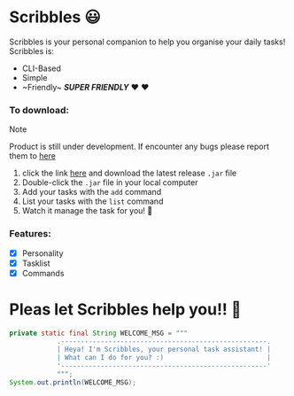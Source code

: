 # Scribbles 😃
Scribbles is your personal companion to help you organise your daily tasks!
Scribbles is:
- CLI-Based
- Simple
- ~Friendly~ **_SUPER FRIENDLY_** ❤️ ❤️



### To download:
> [!NOTE]
> Product is still under development. If encounter any bugs please report them to [here](https://github.com/its-me-orion/ip/issues)

1. click the link [here](https://github.com/its-me-orion/ip/releases) and download the latest release `.jar` file
2. Double-click the `.jar` file in your local computer
3. Add your tasks with the `add` command
4. List your tasks with the `list` command
5. Watch it manage the task for you! 💯

### Features:
- [x] Personality
- [x] Tasklist
- [x] Commands

# Pleas let Scribbles help you!! 🥺
```java
private static final String WELCOME_MSG = """
            .----------------------------------------------------.
            | Heya! I'm Scribbles, your personal task assistant! |
            | What can I do for you? :)                          |
            '----------------------------------------------------'
            """;
System.out.println(WELCOME_MSG);
```

